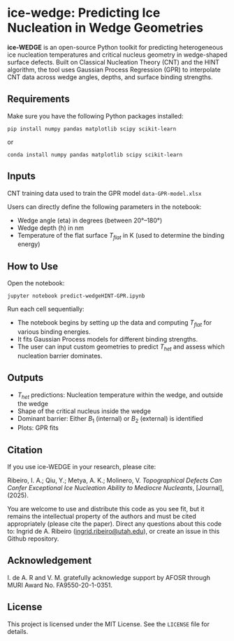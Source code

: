 # ice-wedge: Predicting Ice Nucleation in Wedge Geometries

**ice-WEDGE** is an open-source Python toolkit for predicting heterogeneous ice nucleation temperatures and critical nucleus geometry in wedge-shaped surface defects. Built on Classical Nucleation Theory (CNT) and the HINT algorithm, the tool uses Gaussian Process Regression (GPR) to interpolate CNT data across wedge angles, depths, and surface binding strengths.

## Requirements

Make sure you have the following Python packages installed:

`pip install numpy pandas matplotlib scipy scikit-learn`

or

`conda install numpy pandas matplotlib scipy scikit-learn`

## Inputs

CNT training data used to train the GPR model `data-GPR-model.xlsx`

Users can directly define the following parameters in the notebook:
- Wedge angle (eta) in degrees (between 20°–180°)
- Wedge depth (h) in nm
- Temperature of the flat surface $T_{flat}$ in K (used to determine the binding energy)

## How to Use

Open the notebook:

`jupyter notebook predict-wedgeHINT-GPR.ipynb`

Run each cell sequentially:

- The notebook begins by setting up the data and computing $T_{flat}$ for various binding energies.
- It fits Gaussian Process models for different binding strengths.
- The user can input custom geometries to predict $T_{het}$ and assess which nucleation barrier dominates.

## Outputs

- $T_{het}$ predictions: Nucleation temperature within the wedge, and outside the wedge
- Shape of the critical nucleus inside the wedge
- Dominant barrier: Either $B_1$ (internal) or $B_2$ (external) is identified
- Plots: GPR fits

## Citation

If you use ice-WEDGE in your research, please cite:

Ribeiro, I. A.; Qiu, Y.; Metya, A. K.; Molinero, V. *Topographical Defects Can Confer Exceptional Ice Nucleation Ability to Mediocre Nucleants*, \[Journal], (2025).

You are welcome to use and distribute this code as you see fit, but it remains the intellectual property of the authors and must be cited appropriately (please cite the paper). Direct any questions about this code to: Ingrid de A. Ribeiro (ingrid.ribeiro@utah.edu), or create an issue in this Github repository.

## Acknowledgement

I. de A. R and V. M. gratefully acknowledge support by AFOSR through MURI Award No. FA9550-20-1-0351.

## License

This project is licensed under the MIT License. See the `LICENSE` file for details.



